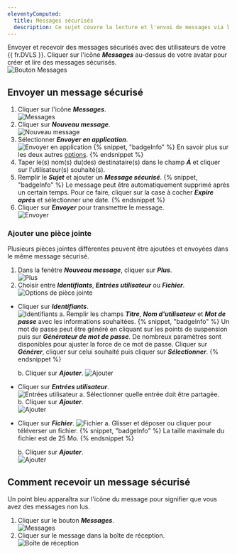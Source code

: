 ```yaml
---
eleventyComputed:
  title: Messages sécurisés
  description: Ce sujet couvre la lecture et l'envoi de messages via l'interface web de {{ fr.DVLS }}.
---
```

Envoyer et recevoir des messages sécurisés avec des utilisateurs de votre {{ fr.DVLS }}. Cliquer sur l'icône ***Messages*** au-dessus de votre avatar pour créer et lire des messages sécurisés.  
![Bouton Messages](https://cdnweb.devolutions.net/docs/DVLS0012_2024_1.png)

## Envoyer un message sécurisé
1. Cliquer sur l'icône ***Messages***.  
![Messages](https://cdnweb.devolutions.net/docs/DVLS0011_2024_1.png)
1. Cliquer sur ***Nouveau message***.  
![Nouveau message](https://cdnweb.devolutions.net/docs/DVLS0002_2024_1.png)
1. Sélectionner ***Envoyer en application***.  
![Envoyer en application](https://cdnweb.devolutions.net/docs/DVLS0009_2024_1.png)
   {% snippet, "badgeInfo" %}
   En savoir plus sur les deux autres [options](/server/send/).
   {% endsnippet %}
1. Taper le(s) nom(s) du(des) destinataire(s) dans le champ ***À*** et cliquer sur l'utilisateur(s) souhaité(s).
1. Remplir le ***Sujet*** et ajouter un ***Message sécurisé***.
   {% snippet, "badgeInfo" %}
   Le message peut être automatiquement supprimé après un certain temps. Pour ce faire, cliquer sur la case à cocher ***Expire après*** et sélectionner une date.
   {% endsnippet %}
1. Cliquer sur ***Envoyer*** pour transmettre le message.  
![Envoyer](https://cdnweb.devolutions.net/docs/DVLS0013_2024_1.png)

### Ajouter une pièce jointe
Plusieurs pièces jointes différentes peuvent être ajoutées et envoyées dans le même message sécurisé.

1. Dans la fenêtre ***Nouveau message***, cliquer sur ***Plus***.  
![Plus](https://cdnweb.devolutions.net/docs/DVLS0016_2024_1.png)
1. Choisir entre ***Identifiants***, ***Entrées utilisateur*** ou ***Fichier***.  
![Options de pièce jointe](https://cdnweb.devolutions.net/docs/DVLS0017_2024_1.png)
* Cliquer sur ***Identifiants***.  
![Identifiants](https://cdnweb.devolutions.net/docs/DVLS0018_2024_1.png)
    a. Remplir les champs ***Titre***, ***Nom d'utilisateur*** et ***Mot de passe*** avec les informations souhaitées.
   {% snippet, "badgeInfo" %}
   Un mot de passe peut être généré en cliquant sur les points de suspension puis sur ***Générateur de mot de passe***. De nombreux paramètres sont disponibles pour ajuster la force de ce mot de passe. Cliquer sur ***Générer***, cliquer sur celui souhaité puis cliquer sur ***Sélectionner***.
   {% endsnippet %}

    b. Cliquer sur ***Ajouter***.
![Ajouter](https://cdnweb.devolutions.net/docs/DVLS0019_2024_1.png)
* Cliquer sur ***Entrées utilisateur***.  
![Entrées utilisateur](https://cdnweb.devolutions.net/docs/DVLS0020_2024_1.png)
    a. Sélectionner quelle entrée doit être partagée.  
    b. Cliquer sur ***Ajouter***.  
![Ajouter](https://cdnweb.devolutions.net/docs/DVLS0021_2024_1.png)
* Cliquer sur ***Fichier***.
![Fichier](https://cdnweb.devolutions.net/docs/DVLS0022_2024_1.png)
    a. Glisser et déposer ou cliquer pour téléverser un fichier.
   {% snippet, "badgeInfo" %}
   La taille maximale du fichier est de 25 Mo.
   {% endsnippet %}

    b. Cliquer sur ***Ajouter***.  
![Ajouter](https://cdnweb.devolutions.net/docs/DVLS0023_2024_1.png)

## Comment recevoir un message sécurisé
Un point bleu apparaîtra sur l'icône du message pour signifier que vous avez des messages non lus.
1. Cliquer sur le bouton ***Messages***.  
![Messages](https://cdnweb.devolutions.net/docs/DVLS0014_2024_1.png)
1. Cliquer sur le message dans la boîte de réception.  
![Boîte de réception](https://cdnweb.devolutions.net/docs/DVLS0015_2024_1.png)
